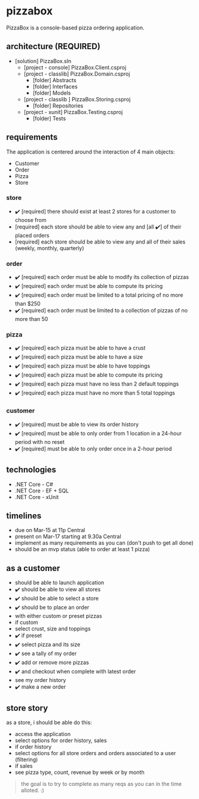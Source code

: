 # pizzabox

PizzaBox is a console-based pizza ordering application.

## architecture (REQUIRED)

- [solution] PizzaBox.sln
  - [project - console] PizzaBox.Client.csproj
  - [project - classlib] PizzaBox.Domain.csproj
    - [folder] Abstracts
    - [folder] Interfaces
    - [folder] Models
  - [project - classlib ] PizzaBox.Storing.csproj
    - [folder] Repositories
  - [project - xunit] PizzaBox.Testing.csproj
    - [folder] Tests

## requirements

The application is centered around the interaction of 4 main objects:

- Customer
- Order
- Pizza
- Store

### store

- ✔️ [required] there should exist at least 2 stores for a customer to choose from
- [required] each store should be able to view any and [all ✔️] of their placed orders
- [required] each store should be able to view any and all of their sales (weekly, monthly, quarterly)

### order

- ✔️ [required] each order must be able to modify its collection of pizzas
- ✔️ [required] each order must be able to compute its pricing
- ✔️ [required] each order must be limited to a total pricing of no more than $250
- ✔️ [required] each order must be limited to a collection of pizzas of no more than 50

### pizza

- ✔️ [required] each pizza must be able to have a crust
- ✔️ [required] each pizza must be able to have a size
- ✔️ [required] each pizza must be able to have toppings
- ✔️ [required] each pizza must be able to compute its pricing
- ✔️ [required] each pizza must have no less than 2 default toppings
- ✔️ [required] each pizza must have no more than 5 total toppings

### customer

- ✔️ [required] must be able to view its order history
- ✔️ [required] must be able to only order from 1 location in a 24-hour period with no reset
- ✔️ [required] must be able to only order once in a 2-hour period

## technologies

- .NET Core - C#
- .NET Core - EF + SQL
- .NET Core - xUnit

## timelines

- due on Mar-15 at 11p Central
- present on Mar-17 starting at 9.30a Central
- implement as many requirements as you can (don't push to get all done)
- should be an mvp status (able to order at least 1 pizza)

## as a customer

- should be able to launch application
- ✔️ should be able to view all stores
- ✔️ should be able to select a store
- ✔️ should be to place an order
- with either custom or preset pizzas
- if custom
- select crust, size and toppings
- ✔️ if preset
- ✔️ select pizza and its size
- ✔️ see a tally of my order
- ✔️ add or remove more pizzas
- ✔️ and checkout when complete with latest order
- see my order history
- ✔️ make a new order

## store story

as a store, i should be able do this:

- access the application
- select options for order history, sales
- if order history
- select options for all store orders and orders associated to a user (filtering)
- if sales
- see pizza type, count, revenue by week or by month

> the goal is to try to complete as many reqs as you can in the time alloted. :)
